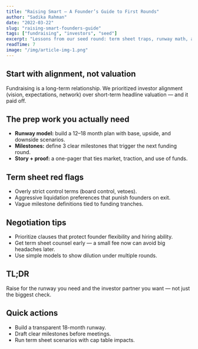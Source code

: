 ```yaml
---
title: "Raising Smart — A Founder’s Guide to First Rounds"
author: "Sadika Rahman"
date: "2022-03-22"
slug: "raising-smart-founders-guide"
tags: ["fundraising", "investors", "seed"]
excerpt: "Lessons from our seed round: term sheet traps, runway math, and investor alignment."
readTime: 7
image: "/img/article-img-1.png"
---
```


## Start with alignment, not valuation

Fundraising is a long-term relationship. We prioritized investor alignment (vision, expectations, network) over short-term headline valuation — and it paid off.

## The prep work you actually need

- **Runway model:** build a 12–18 month plan with base, upside, and downside scenarios.
- **Milestones:** define 3 clear milestones that trigger the next funding round.
- **Story + proof:** a one-pager that ties market, traction, and use of funds.

## Term sheet red flags

- Overly strict control terms (board control, vetoes).
- Aggressive liquidation preferences that punish founders on exit.
- Vague milestone definitions tied to funding tranches.

## Negotiation tips

- Prioritize clauses that protect founder flexibility and hiring ability.
- Get term sheet counsel early — a small fee now can avoid big headaches later.
- Use simple models to show dilution under multiple rounds.

## TL;DR

Raise for the runway you need and the investor partner you want — not just the biggest check.

## Quick actions

- Build a transparent 18-month runway.
- Draft clear milestones before meetings.
- Run term sheet scenarios with cap table impacts.
